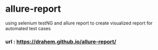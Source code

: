 # allure-report
using selenium testNG and allure report to create visualized report for automated test cases
### url : https://drahem.github.io/allure-report/
